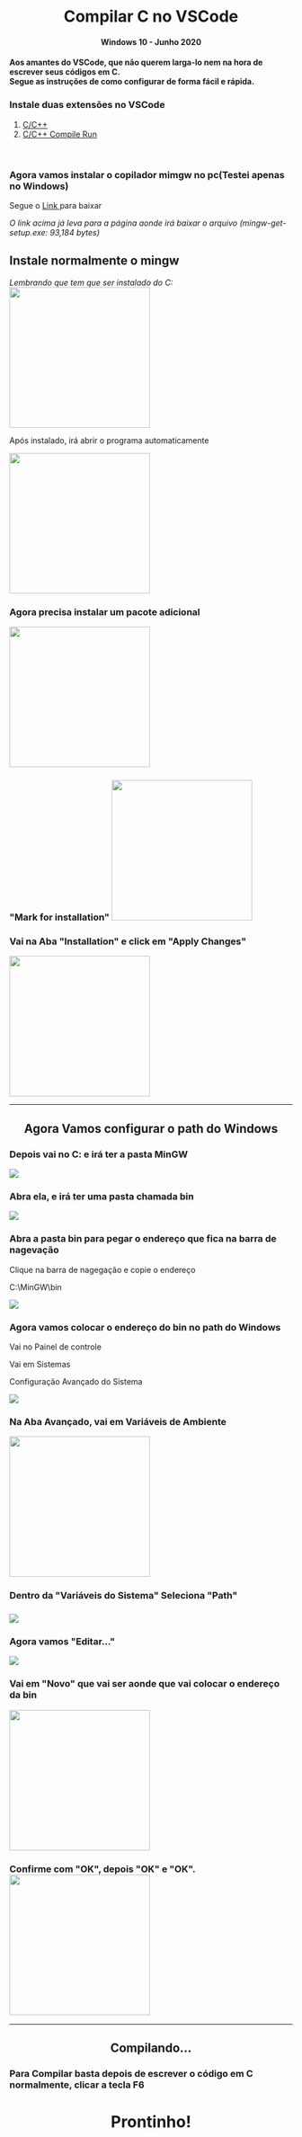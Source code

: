 <h1 align="center">Compilar C no VSCode</h1>

<h4 align="center">Windows 10 - Junho 2020<h4>

<p>
Aos amantes do  VSCode, que não querem larga-lo nem na hora de escrever seus códigos em C. <br>
Segue as instruções de como configurar de forma fácil e rápida.
</p>

<h3>Instale duas extensões no VSCode</h3>
<ol>
  <li>
    <a href="img/c_c++.jpg">C/C++</a>
  </li>
  
  <li>
    <a href="img/compile_Run.jpg">C/C++ Compile Run</a>
  </li>

</ol>

<br>

<h3>Agora vamos instalar o copilador mimgw no pc(Testei apenas no Windows)</h3>

<p>Segue o 
  <a href="https://pt.osdn.net/projects/mingw/downloads/68260/mingw-get-setup.exe/">Link
  </a> para baixar
 </p>

<i>O link acima já leva para a página aonde irá baixar o arquivo (mingw-get-setup.exe: 93,184 bytes)</i>

<h2>Instale normalmente o mingw</h2>
<i>Lembrando que tem que ser instalado do C:</i>

<br>

<img src="img/instalar_mingw.jpg" width="250">


<p>Após instalado, irá abrir o programa automaticamente</p>
  <img src="img/mingw_aberto.jpg" width="250">

<h3>Agora precisa instalar um pacote adicional</h3>
  <img src="img/mingw_add_pacote.jpg" width="250">

<h3>"Mark for installation"
  <img src="img/mingw_marcando_pacote.jpg" width="250">

<h3>Vai na Aba "Installation" e click em "Apply Changes"</h3>
  <img src="img/mingw_aplique.jpg" width="250">

  <hr>
<h2 align="center">Agora Vamos configurar o path do Windows</h2>

<h3>Depois vai no C: e irá ter a pasta MinGW </h3>
    <img src="img/mingw.jpg">

<h3>Abra ela, e irá ter uma pasta chamada bin </h3>
    <img src="img/bin.jpg">


<h3>Abra a pasta bin para pegar o endereço que fica na barra de nagevação </h3>

  <p>Clique na barra de nagegação e copie o endereço</p>
  <p>C:\MinGW\bin</p>
    <img src="img/endereco_bin.jpg" >


<h3>Agora vamos colocar  o endereço do bin no path do Windows</h3>
  <p>Vai no Painel de controle </p>
  <p>Vai em Sistemas</p>
  <p>Configuração Avançado do Sistema</p>
    <img src="img/config_avancadas.jpg">



<h3>Na Aba Avançado, vai em Variáveis de Ambiente</h3>
    <img src="img/variaveis_de_ambiente.jpg" width="250">


<h3>Dentro da "Variáveis do Sistema" Seleciona "Path"<h3>
    <img src="img/variaveis_do_sistema.jpg">

<h3>Agora vamos "Editar..."</h3>
    <img src="img/editar.jpg">


<h3>Vai em "Novo" que vai ser aonde que vai colocar o endereço da bin</h3>
    <img src="img/novo.jpg" width="250">


<h3>Confirme com "OK", depois "OK" e "OK".
    <img src="img/ok.jpg" width="250">

<hr>

<h2 align="center">Compilando...</h2>

<h3>Para Compilar basta depois de escrever o código em C normalmente, clicar a tecla F6 </h3>

<h1 align="center">Prontinho! </h1>
